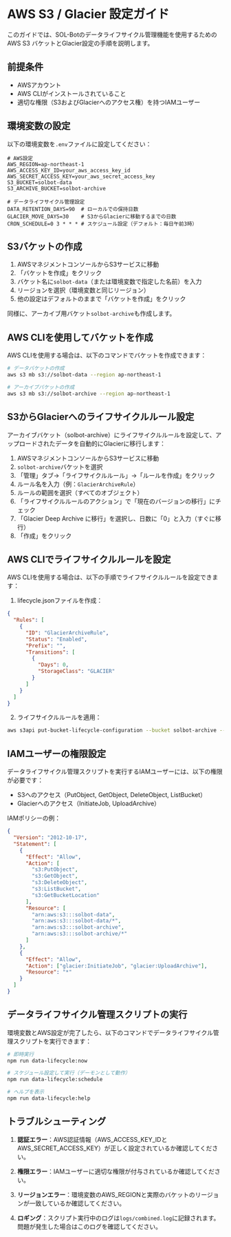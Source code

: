 # AWS S3 / Glacier 設定ガイド

このガイドでは、SOL-Botのデータライフサイクル管理機能を使用するための AWS S3 バケットとGlacier設定の手順を説明します。

## 前提条件

- AWSアカウント
- AWS CLIがインストールされていること
- 適切な権限（S3およびGlacierへのアクセス権）を持つIAMユーザー

## 環境変数の設定

以下の環境変数を`.env`ファイルに設定してください：

```
# AWS設定
AWS_REGION=ap-northeast-1
AWS_ACCESS_KEY_ID=your_aws_access_key_id
AWS_SECRET_ACCESS_KEY=your_aws_secret_access_key
S3_BUCKET=solbot-data
S3_ARCHIVE_BUCKET=solbot-archive

# データライフサイクル管理設定
DATA_RETENTION_DAYS=90  # ローカルでの保持日数
GLACIER_MOVE_DAYS=30    # S3からGlacierに移動するまでの日数
CRON_SCHEDULE=0 3 * * * # スケジュール設定（デフォルト：毎日午前3時）
```

## S3バケットの作成

1. AWSマネジメントコンソールからS3サービスに移動
2. 「バケットを作成」をクリック
3. バケット名に`solbot-data`（または環境変数で指定した名前）を入力
4. リージョンを選択（環境変数と同じリージョン）
5. 他の設定はデフォルトのままで「バケットを作成」をクリック

同様に、アーカイブ用バケット`solbot-archive`も作成します。

## AWS CLIを使用してバケットを作成

AWS CLIを使用する場合は、以下のコマンドでバケットを作成できます：

```bash
# データバケットの作成
aws s3 mb s3://solbot-data --region ap-northeast-1

# アーカイブバケットの作成
aws s3 mb s3://solbot-archive --region ap-northeast-1
```

## S3からGlacierへのライフサイクルルール設定

アーカイブバケット（solbot-archive）にライフサイクルルールを設定して、アップロードされたデータを自動的にGlacierに移行します：

1. AWSマネジメントコンソールからS3サービスに移動
2. `solbot-archive`バケットを選択
3. 「管理」タブ→「ライフサイクルルール」→「ルールを作成」をクリック
4. ルール名を入力（例：`GlacierArchiveRule`）
5. ルールの範囲を選択（すべてのオブジェクト）
6. 「ライフサイクルルールのアクション」で「現在のバージョンの移行」にチェック
7. 「Glacier Deep Archive に移行」を選択し、日数に「0」と入力（すぐに移行）
8. 「作成」をクリック

## AWS CLIでライフサイクルルールを設定

AWS CLIを使用する場合は、以下の手順でライフサイクルルールを設定できます：

1. lifecycle.jsonファイルを作成：

```json
{
  "Rules": [
    {
      "ID": "GlacierArchiveRule",
      "Status": "Enabled",
      "Prefix": "",
      "Transitions": [
        {
          "Days": 0,
          "StorageClass": "GLACIER"
        }
      ]
    }
  ]
}
```

2. ライフサイクルルールを適用：

```bash
aws s3api put-bucket-lifecycle-configuration --bucket solbot-archive --lifecycle-configuration file://lifecycle.json
```

## IAMユーザーの権限設定

データライフサイクル管理スクリプトを実行するIAMユーザーには、以下の権限が必要です：

- S3へのアクセス（PutObject, GetObject, DeleteObject, ListBucket）
- Glacierへのアクセス（InitiateJob, UploadArchive）

IAMポリシーの例：

```json
{
  "Version": "2012-10-17",
  "Statement": [
    {
      "Effect": "Allow",
      "Action": [
        "s3:PutObject",
        "s3:GetObject",
        "s3:DeleteObject",
        "s3:ListBucket",
        "s3:GetBucketLocation"
      ],
      "Resource": [
        "arn:aws:s3:::solbot-data",
        "arn:aws:s3:::solbot-data/*",
        "arn:aws:s3:::solbot-archive",
        "arn:aws:s3:::solbot-archive/*"
      ]
    },
    {
      "Effect": "Allow",
      "Action": ["glacier:InitiateJob", "glacier:UploadArchive"],
      "Resource": "*"
    }
  ]
}
```

## データライフサイクル管理スクリプトの実行

環境変数とAWS設定が完了したら、以下のコマンドでデータライフサイクル管理スクリプトを実行できます：

```bash
# 即時実行
npm run data-lifecycle:now

# スケジュール設定して実行（デーモンとして動作）
npm run data-lifecycle:schedule

# ヘルプを表示
npm run data-lifecycle:help
```

## トラブルシューティング

1. **認証エラー**：AWS認証情報（AWS_ACCESS_KEY_IDとAWS_SECRET_ACCESS_KEY）が正しく設定されているか確認してください。

2. **権限エラー**：IAMユーザーに適切な権限が付与されているか確認してください。

3. **リージョンエラー**：環境変数のAWS_REGIONと実際のバケットのリージョンが一致しているか確認してください。

4. **ロギング**：スクリプト実行中のログは`logs/combined.log`に記録されます。問題が発生した場合はこのログを確認してください。
